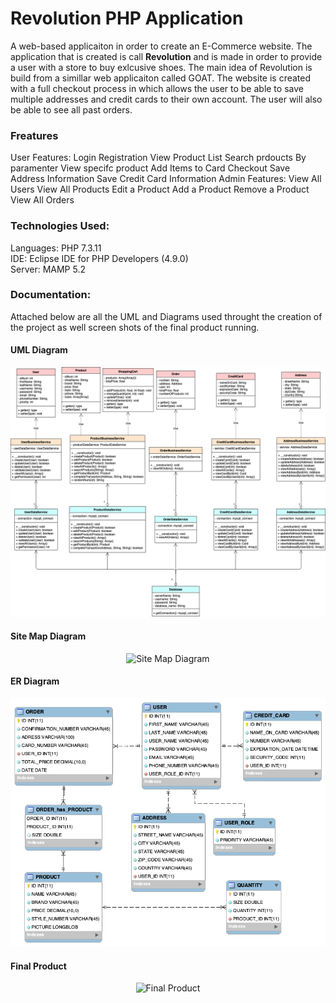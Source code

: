 # Revolution PHP Application

A web-based applicaiton in order to create an E-Commerce website. The application that is created is call <b>Revolution</b> and is made in order to provide a user with a store to buy exlcusive shoes. The main idea of Revolution is build from a simillar web applicaiton called GOAT. The website is created with a full checkout process in which allows the user to be able to save multiple addresses and credit cards to their own account. The user will also be able to see all past orders.

<h3>Freatures</h3>
    User Features:
        Login
        Registration
        View Product List
        Search prdoucts By paramenter
        View specifc product
        Add Items to Card
        Checkout
        Save Address Information
        Save Credit Card Information
    Admin Features:
        View All Users
        View All Products
        Edit a Product
        Add a Product
        Remove a Product
        View All Orders

<h3>Technologies Used:</h3>
Languages: PHP 7.3.11<br>
IDE: Eclipse IDE for PHP Developers (4.9.0)<br>
Server: MAMP 5.2<br>

<h3>Documentation:</h3>

Attached below are all the UML and Diagrams used throught the creation of the project as well screen shots of the final product running. 

<h4>UML Diagram</h4>

<p align="center">
	<img src="Revolution_Photos/UML_Class_Diagram.png" alt="UML Class Diagram"/>
</p>

<h4>Site Map Diagram</h4>

<p align="center">
	<img src="Revolution_Photos/Sitemap_Diagram.png" alt="Site Map Diagram"/>
</p>

<h4>ER Diagram</h4>

<p align="center">
	<img src="Revolution_Photos/ER_Diagram.png" alt="ER Diagram"/>
</p>

<h4>Final Product</h4>

<p align="center">
	<img src="Revolution_Photos/Final_Product_Screenshots.png" alt="Final Product"/>
</p>
